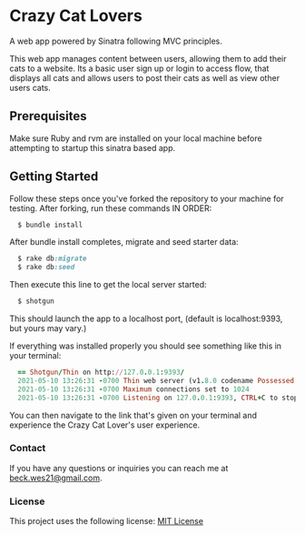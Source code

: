 # Crazy Cat Lovers
A web app powered by Sinatra following MVC principles.

This web app manages content between users, allowing them to add their cats to a website. Its a basic user sign up or login to access flow, that displays all cats and allows users to post their cats as well as view other users cats. 

## Prerequisites
Make sure Ruby and rvm are installed on your local machine before attempting to startup this sinatra based app.

## Getting Started
Follow these steps once you've forked the repository to your machine for testing.
After forking, run these commands IN ORDER:

```ruby
  $ bundle install
```
After bundle install completes, migrate and seed starter data:

```ruby 
  $ rake db:migrate 
  $ rake db:seed 
```
Then execute this line to get the local server started:
```ruby
  $ shotgun
```
This should launch the app to a localhost port, (default is localhost:9393, but yours may vary.)

If everything was installed properly you should see something like this in your terminal:

```ruby
  == Shotgun/Thin on http://127.0.0.1:9393/
  2021-05-10 13:26:31 -0700 Thin web server (v1.8.0 codename Possessed Pickle)
  2021-05-10 13:26:31 -0700 Maximum connections set to 1024
  2021-05-10 13:26:31 -0700 Listening on 127.0.0.1:9393, CTRL+C to stop
```
You can then navigate to the link that's given on your terminal and experience the Crazy Cat Lover's user experience.

### Contact

If you have any questions or inquiries you can reach me at beck.wes21@gmail.com.

### License
This project uses the following license: [MIT License](https://opensource.org/licenses/MIT)